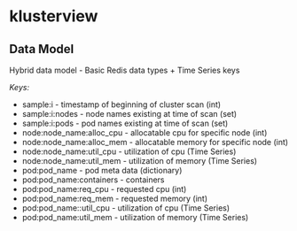 # klusterview


## Data Model

Hybrid data model - Basic Redis data types + Time Series keys

_Keys:_
- sample:i - timestamp of beginning of cluster scan (int)
- sample:i:nodes -  node names existing at time of scan (set)
- sample:i:pods - pod names existing at time of scan (set)
- node:node_name:alloc_cpu - allocatable cpu for specific node (int)
- node:node_name:alloc_mem - allocatable memory for specific node (int)
- node:node_name:util_cpu  - utilization of cpu (Time Series)
- node:node_name:util_mem  - utilization of memory (Time Series)
- pod:pod_name             - pod meta data (dictionary)
- pod:pod_name:containers  - containers 
- pod:pod_name:req_cpu     - requested cpu (int)
- pod:pod_name:req_mem     - requested memory (int)
- pod:pod_name::util_cpu   - utilization of cpu (Time Series)
- pod:pod_name:util_mem    - utilization of memory (Time Series)
